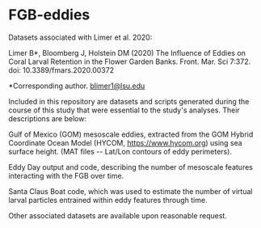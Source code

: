 # FGB-eddies
Datasets associated with Limer et al. 2020:

Limer B*, Bloomberg J, Holstein DM (2020) The Influence of Eddies on Coral Larval Retention in the Flower Garden Banks. Front. Mar. Sci 7:372. doi: 10.3389/fmars.2020.00372

*Corresponding author. blimer1@lsu.edu

Included in this repository are datasets and scripts generated during the course of this study that were essential to the study's analyses. Their descriptions are below:

Gulf of Mexico (GOM) mesoscale eddies, extracted from the GOM Hybrid Coordinate Ocean Model (HYCOM, https://www.hycom.org) using sea surface height. (MAT files -- Lat/Lon contours of eddy perimeters).

Eddy Day output and code, describing the number of mesoscale features interacting with the FGB over time.

Santa Claus Boat code, which was used to estimate the number of virtual larval particles entrained within eddy features through time.

Other associated datasets are available upon reasonable request.
